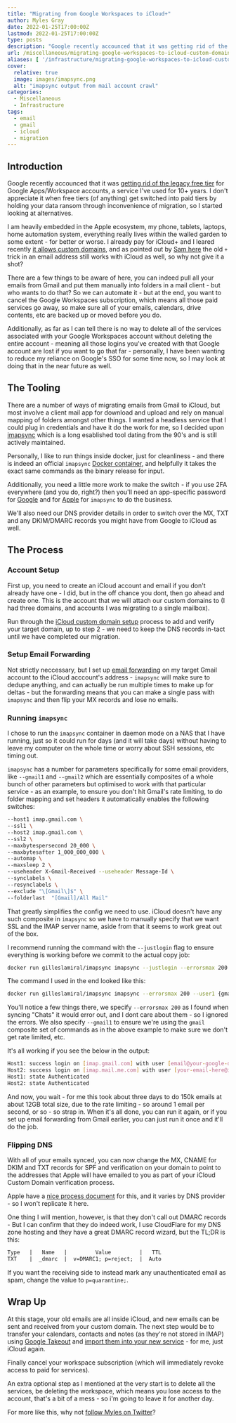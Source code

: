 ```yaml
---
title: "Migrating from Google Workspaces to iCloud+"
author: Myles Gray
date: 2022-01-25T17:00:00Z
lastmod: 2022-01-25T17:00:00Z
type: posts
description: "Google recently accounced that it was getting rid of the legacy free tier for Google Apps/Workspace accounts, something I've used for 10+ years, and I don't care for that. I already pay for iCloud+ and it allows custom domains, so let the migration begin!"
url: /miscellaneous/migrating-google-workspaces-to-icloud-custom-domain
aliases: [ '/infrastructure/migrating-google-workspaces-to-icloud-custom-domain' ]
cover:
  relative: true
  image: images/imapsync.png
  alt: "imapsync output from mail account crawl"
categories:
  - Miscellaneous
  - Infrastructure
tags:
  - email
  - gmail
  - icloud
  - migration
---
```


## Introduction

Google recently accounced that it was [getting rid of the legacy free tier](https://support.google.com/a/answer/2855120?hl=en) for Google Apps/Workspace accounts, a service I've used for 10+ years. I don't appreciate it when free tiers (of anything) get switched into paid tiers by holding your data ransom through inconvenience of migration, so I started looking at alternatives.

I am heavily embedded in the Apple ecosystem, my phone, tablets, laptops, home automation system, everything really lives within the walled garden to some extent - for better or worse. I already pay for iCloud+ and I leared recently [it allows custom domains](https://support.apple.com/en-gb/guide/icloud/mma473945269/icloud), and as pointed out by [Sam here](https://twitter.com/sammcgeown/status/1484215920520318981?s=20) the old `+` trick in an email address still works with iCloud as well, so why not give it a shot?

There are a few things to be aware of here, you can indeed pull all your emails from Gmail and put them manually into folders in a mail client - but who wants to do that? So we can automate it - but at the end, you want to cancel the Google Workspaces subscription, which means all those paid services go away, so make sure all of your emails, calendars, drive contents, etc are backed up or moved before you do.

Additionally, as far as I can tell there is no way to delete all of the services associated with your Google Workspaces account without deleting the entire account - meaning all those logins you've created with that Google account are lost if you want to go that far - personally, I have been wanting to reduce my reliance on Google's SSO for some time now, so I may look at doing that in the near future as well.

## The Tooling

There are a number of ways of migrating emails from Gmail to iCloud, but most involve a client mail app for download and upload and rely on manual mapping of folders amongst other things. I wanted a headless service that I could plug in credentials and have it do the work for me, so I decided upon [imapsync](https://github.com/imapsync/imapsync) which is a long esablished tool dating from the 90's and is still actively maintained.

Personally, I like to run things inside docker, just for cleanliness - and there is indeed an official `imapsync` [Docker container](https://hub.docker.com/r/gilleslamiral/imapsync), and helpfully it takes the exact same commands as the binary release for input.

Additionally, you need a little more work to make the switch - if you use 2FA everywhere (and you do, right?) then you'll need an app-specific password for [Google](https://myaccount.google.com/apppasswords) and for [Apple](https://support.apple.com/en-gb/HT204397) for `imapsync` to do the business.

We'll also need our DNS provider details in order to switch over the MX, TXT and any DKIM/DMARC records you might have from Google to iCloud as well.

## The Process

### Account Setup

First up, you need to create an iCloud account and email if you don't already have one - I did, but in the off chance you dont, then go ahead and create one. This is the account that we will attach our custom domains to (I had three domains, and accounts I was migrating to a single mailbox).

Run through the [iCloud custom domain setup](https://support.apple.com/en-gb/guide/icloud/mma473945269/icloud) process to add and verify your target domain, up to step 2 - we need to keep the DNS records in-tact until we have completed our migration.

### Setup Email Forwarding

Not strictly neccessary, but I set up [email forwarding](https://support.google.com/mail/answer/10957?hl=en#zippy=%2Cturn-automatic-fowarding-on-or-off) on my target Gmail account to the iCloud acccount's address - `imapsync` will make sure to dedupe anything, and can actually be run multiple times to make up for deltas - but the forwarding means that you can make a single pass with `imapsync` and then flip your MX records and lose no emails.

### Running `imapsync`

I chose to run the `imapsync` container in daemon mode on a NAS that I have running, just so it could run for days (and it will take days) without having to leave my computer on the whole time or worry about SSH sessions, etc timing out.

`imapsync` has a number for parameters specifically for some email providers, like `--gmail1` and `--gmail2` which are essentially composites of a whole bunch of other parameters but optimised to work with that particular service - as an example, to ensure you don't hit Gmail's rate limiting, to do folder mapping and set headers it automatically enables the following switches:

```sh
--host1 imap.gmail.com \
--ssl1 \
--host2 imap.gmail.com \
--ssl2 \
--maxbytespersecond 20_000 \
--maxbytesafter 1_000_000_000 \
--automap \
--maxsleep 2 \
--useheader X-Gmail-Received --useheader Message-Id \
--synclabels \
--resynclabels \
--exclude "\[Gmail\]$" \
--folderlast  "[Gmail]/All Mail"
```

That greatly simplifies the config we need to use. iCloud doesn't have any such composite in `imapsync` so we have to manually specify that we want SSL and the IMAP server name, aside from that it seems to work great out of the box.

I recommend running the command with the `--justlogin` flag to ensure everything is working before we commit to the actual copy job:

```sh
docker run gilleslamiral/imapsync imapsync --justlogin --errorsmax 200 --user1 {gmail-email-address} --password1 {app-specific-password-for-gmail} --host2 imap.mail.me.com --ssl2 --user2 {icloud-email-address} --password2 {app-specific-password-for-icloud} --gmail1
```

The command I used in the end looked like this:

```sh
docker run gilleslamiral/imapsync imapsync --errorsmax 200 --user1 {gmail-email-address} --password1 {app-specific-password-for-gmail} --host2 imap.mail.me.com --ssl2 --user2 {icloud-email-address} --password2 {app-specific-password-for-icloud} --gmail1
```

You'll notice a few things there, we specify `--errorsmax 200` as I found when syncing "Chats" it would error out, and I dont care about them - so I ignored the errors. We also specify `--gmail1` to ensure we're using the `gmail` composite set of commands as in the above example to make sure we don't get rate limited, etc.

It's all working if you see the below in the output:

```sh
Host1: success login on [imap.gmail.com] with user [email@your-google-domain.com] auth [LOGIN] or [LOGIN]
Host2: success login on [imap.mail.me.com] with user [your-email-here@icloud.com] auth [LOGIN] or [LOGIN]
Host1: state Authenticated
Host2: state Authenticated
```

And now, you wait - for me this took about three days to do 150k emails at about 12GB total size, due to the rate limiting - so around 1 email per second, or so - so strap in. When it's all done, you can run it again, or if you set up email forwarding from Gmail earlier, you can just run it once and it'll do the job.

### Flipping DNS

With all of your emails synced, you can now change the MX, CNAME for DKIM and TXT records for SPF and verification on your domain to point to the addresses that Apple will have emailed to you as part of your iCloud Custom Domain verification process.

Apple have a [nice process document](https://support.apple.com/en-gb/HT212524) for this, and it varies by DNS provider - so I won't replicate it here.

One thing I will mention, however, is that they don't call out DMARC records - But I can confirm that they do indeed work, I use CloudFlare for my DNS zone hosting and they have a great DMARC record wizard, but the TL;DR is this:

```txt
Type   |   Name   |         Value         |   TTL
TXT    |  _dmarc  |  v=DMARC1; p=reject;  |  Auto
```

If you want the receiving side to instead mark any unauthenticated email as spam, change the value to `p=quarantine;`.

## Wrap Up

At this stage, your old emails are all inside iCloud, and new emails can be sent and received from your custom domain. The next step would be to transfer your calendars, contacts and notes (as they're not stored in IMAP) using [Google Takeout](https://takeout.google.com/) and [import them into your new service](https://www.reddit.com/r/gsuite/comments/sa2skz/exiting_gsuite_gapps_free_tier_my_story_so_far/) - for me, just iCloud again.

Finally cancel your workspace subscription (which will immediately revoke access to paid for services).

An extra optional step as I mentioned at the very start is to delete all the services, be deleting the workspace, which means you lose access to the account, that's a bit of a mess - so i'm going to leave it for another day.

For more like this, why not [follow Myles on Twitter](https://twitter.com/mylesagray)?
